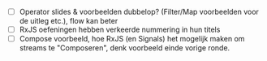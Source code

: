 - [ ] Operator slides & voorbeelden dubbelop? (Filter/Map voorbeelden voor de uitleg etc.), flow kan beter
- [ ] RxJS oefeningen hebben verkeerde nummering in hun titels
- [ ] Compose voorbeeld, hoe RxJS (en Signals) het mogelijk maken om streams te "Composeren", denk voorbeeld einde vorige ronde.
